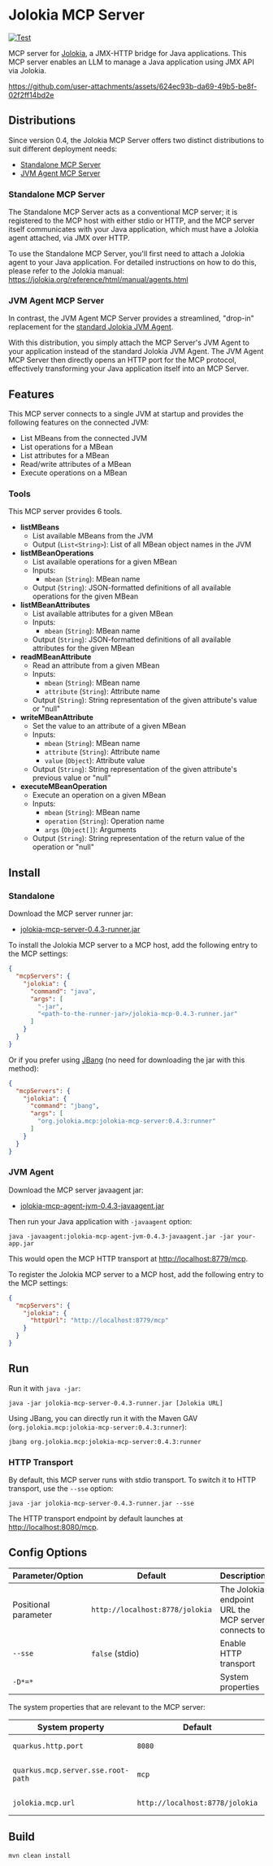 # Jolokia MCP Server

[![Test](https://github.com/jolokia/jolokia-mcp-server/actions/workflows/test.yaml/badge.svg)](https://github.com/jolokia/jolokia-mcp-server/actions/workflows/test.yaml)

MCP server for [Jolokia](https://jolokia.org/), a JMX-HTTP bridge for Java applications. This MCP server enables an LLM to manage a Java application using JMX API via Jolokia.

<https://github.com/user-attachments/assets/624ec93b-da69-49b5-be8f-02f2ff14bd2e>

## Distributions

Since version 0.4, the Jolokia MCP Server offers two distinct distributions to suit different deployment needs:

- [Standalone MCP Server](#standalone-mcp-server)
- [JVM Agent MCP Server](#jvm-agent-mcp-server)

### Standalone MCP Server

The Standalone MCP Server acts as a conventional MCP server; it is registered to the MCP host with either stdio or HTTP, and the MCP server itself communicates with your Java application, which must have a Jolokia agent attached, via JMX over HTTP.

To use the Standalone MCP Server, you'll first need to attach a Jolokia agent to your Java application. For detailed instructions on how to do this, please refer to the Jolokia manual:
<https://jolokia.org/reference/html/manual/agents.html>

### JVM Agent MCP Server

In contrast, the JVM Agent MCP Server provides a streamlined, "drop-in" replacement for the [standard Jolokia JVM Agent](https://jolokia.org/reference/html/manual/agents.html#agents-jvm).

With this distribution, you simply attach the MCP Server's JVM Agent to your application instead of the standard Jolokia JVM Agent. The JVM Agent MCP Server then directly opens an HTTP port for the MCP protocol, effectively transforming your Java application itself into an MCP Server.

## Features

This MCP server connects to a single JVM at startup and provides the following features on the connected JVM:

- List MBeans from the connected JVM
- List operations for a MBean
- List attributes for a MBean
- Read/write attributes of a MBean
- Execute operations on a MBean

### Tools

This MCP server provides 6 tools.

- **listMBeans**
  - List available MBeans from the JVM
  - Output (`List<String>`): List of all MBean object names in the JVM
- **listMBeanOperations**
  - List available operations for a given MBean
  - Inputs:
    - `mbean` (`String`): MBean name
  - Output (`String`): JSON-formatted definitions of all available operations for the given MBean
- **listMBeanAttributes**
  - List available attributes for a given MBean
  - Inputs:
    - `mbean` (`String`): MBean name
  - Output (`String`): JSON-formatted definitions of all available attributes for the given MBean
- **readMBeanAttribute**
  - Read an attribute from a given MBean
  - Inputs:
    - `mbean` (`String`): MBean name
    - `attribute` (`String`): Attribute name
  - Output (`String`): String representation of the given attribute's value or "null"
- **writeMBeanAttribute**
  - Set the value to an attribute of a given MBean
  - Inputs:
    - `mbean` (`String`): MBean name
    - `attribute` (`String`): Attribute name
    - `value` (`Object`): Attribute value
  - Output (`String`): String representation of the given attribute's previous value or "null"
- **executeMBeanOperation**
  - Execute an operation on a given MBean
  - Inputs:
    - `mbean` (`String`): MBean name
    - `operation` (`String`): Operation name
    - `args` (`Object[]`): Arguments
  - Output (`String`): String representation of the return value of the operation or "null"

## Install

### Standalone

Download the MCP server runner jar:

- [jolokia-mcp-server-0.4.3-runner.jar](https://github.com/jolokia/jolokia-mcp-server/releases/download/v0.4.3/jolokia-mcp-server-0.4.3-runner.jar)

To install the Jolokia MCP server to a MCP host, add the following entry to the MCP settings:

```json
{
  "mcpServers": {
    "jolokia": {
      "command": "java",
      "args": [
        "-jar",
        "<path-to-the-runner-jar>/jolokia-mcp-0.4.3-runner.jar"
      ]
    }
  }
}
```

Or if you prefer using [JBang](https://www.jbang.dev/) (no need for downloading the jar with this method):

```json
{
  "mcpServers": {
    "jolokia": {
      "command": "jbang",
      "args": [
        "org.jolokia.mcp:jolokia-mcp-server:0.4.3:runner"
      ]
    }
  }
}
```

### JVM Agent

Download the MCP server javaagent jar:

- [jolokia-mcp-agent-jvm-0.4.3-javaagent.jar](https://github.com/jolokia/jolokia-mcp-server/releases/download/v0.4.3/jolokia-mcp-agent-jvm-0.4.3-javaagent.jar)

Then run your Java application with `-javaagent` option:

```console
java -javaagent:jolokia-mcp-agent-jvm-0.4.3-javaagent.jar -jar your-app.jar
```

This would open the MCP HTTP transport at <http://localhost:8779/mcp>.

To register the Jolokia MCP server to a MCP host, add the following entry to the MCP settings:

```json
{
  "mcpServers": {
    "jolokia": {
      "httpUrl": "http://localhost:8779/mcp"
    }
  }
}
```

## Run

Run it with `java -jar`:

```console
java -jar jolokia-mcp-server-0.4.3-runner.jar [Jolokia URL]
```

Using JBang, you can directly run it with the Maven GAV (`org.jolokia.mcp:jolokia-mcp-server:0.4.3:runner`):

```console
jbang org.jolokia.mcp:jolokia-mcp-server:0.4.3:runner
```

### HTTP Transport

By default, this MCP server runs with stdio transport. To switch it to HTTP transport, use the `--sse` option:

```console
java -jar jolokia-mcp-server-0.4.3-runner.jar --sse
```

The HTTP transport endpoint by default launches at <http://localhost:8080/mcp>.

## Config Options

| Parameter/Option | Default | Description |
| ---------------- | ------- | ----------- |
| Positional parameter | `http://localhost:8778/jolokia` | The Jolokia endpoint URL the MCP server connects to |
| `--sse` | `false` (stdio) | Enable HTTP transport |
| `-D*=*` | | System properties |

The system properties that are relevant to the MCP server:

| System property | Default | Description |
| --------------- | ------- | ----------- |
| `quarkus.http.port` | `8080` | (SSE) The port for the SSE endpoint |
| `quarkus.mcp.server.sse.root-path` | `mcp` | (SSE) The root path for the SSE endpoint (`http://localhost:8080/mcp/sse`) |
| `jolokia.mcp.url` | `http://localhost:8778/jolokia` | Equivalent to the positional parameter |

## Build

```console
mvn clean install
```
